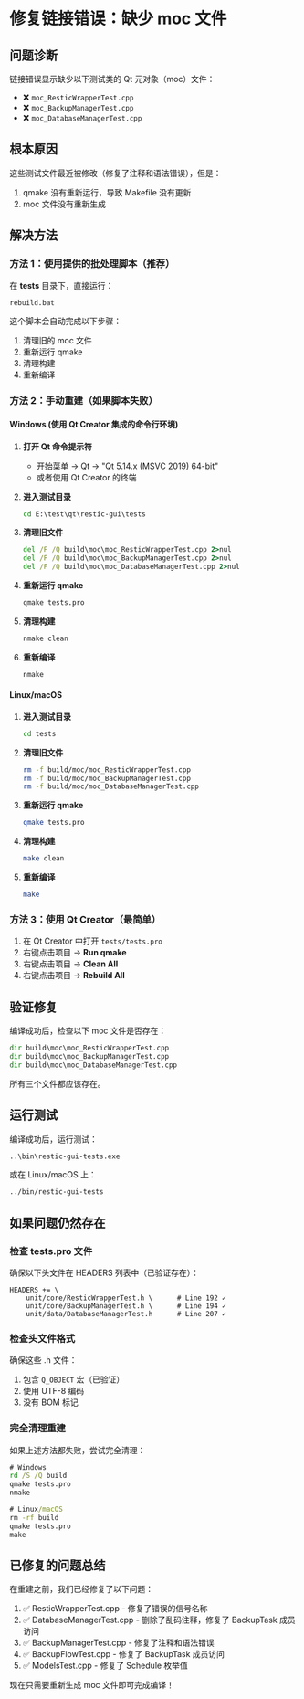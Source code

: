 # 修复链接错误：缺少 moc 文件

## 问题诊断

链接错误显示缺少以下测试类的 Qt 元对象（moc）文件：
- ❌ `moc_ResticWrapperTest.cpp`
- ❌ `moc_BackupManagerTest.cpp`
- ❌ `moc_DatabaseManagerTest.cpp`

## 根本原因

这些测试文件最近被修改（修复了注释和语法错误），但是：
1. qmake 没有重新运行，导致 Makefile 没有更新
2. moc 文件没有重新生成

## 解决方法

### 方法 1：使用提供的批处理脚本（推荐）

在 **tests** 目录下，直接运行：

```cmd
rebuild.bat
```

这个脚本会自动完成以下步骤：
1. 清理旧的 moc 文件
2. 重新运行 qmake
3. 清理构建
4. 重新编译

### 方法 2：手动重建（如果脚本失败）

#### Windows (使用 Qt Creator 集成的命令行环境)

1. **打开 Qt 命令提示符**
   - 开始菜单 → Qt → "Qt 5.14.x (MSVC 2019) 64-bit"
   - 或者使用 Qt Creator 的终端

2. **进入测试目录**
   ```cmd
   cd E:\test\qt\restic-gui\tests
   ```

3. **清理旧文件**
   ```cmd
   del /F /Q build\moc\moc_ResticWrapperTest.cpp 2>nul
   del /F /Q build\moc\moc_BackupManagerTest.cpp 2>nul
   del /F /Q build\moc\moc_DatabaseManagerTest.cpp 2>nul
   ```

4. **重新运行 qmake**
   ```cmd
   qmake tests.pro
   ```

5. **清理构建**
   ```cmd
   nmake clean
   ```

6. **重新编译**
   ```cmd
   nmake
   ```

#### Linux/macOS

1. **进入测试目录**
   ```bash
   cd tests
   ```

2. **清理旧文件**
   ```bash
   rm -f build/moc/moc_ResticWrapperTest.cpp
   rm -f build/moc/moc_BackupManagerTest.cpp
   rm -f build/moc/moc_DatabaseManagerTest.cpp
   ```

3. **重新运行 qmake**
   ```bash
   qmake tests.pro
   ```

4. **清理构建**
   ```bash
   make clean
   ```

5. **重新编译**
   ```bash
   make
   ```

### 方法 3：使用 Qt Creator（最简单）

1. 在 Qt Creator 中打开 `tests/tests.pro`
2. 右键点击项目 → **Run qmake**
3. 右键点击项目 → **Clean All**
4. 右键点击项目 → **Rebuild All**

## 验证修复

编译成功后，检查以下 moc 文件是否存在：

```cmd
dir build\moc\moc_ResticWrapperTest.cpp
dir build\moc\moc_BackupManagerTest.cpp
dir build\moc\moc_DatabaseManagerTest.cpp
```

所有三个文件都应该存在。

## 运行测试

编译成功后，运行测试：

```cmd
..\bin\restic-gui-tests.exe
```

或在 Linux/macOS 上：

```bash
../bin/restic-gui-tests
```

## 如果问题仍然存在

### 检查 tests.pro 文件

确保以下头文件在 HEADERS 列表中（已验证存在）：

```qmake
HEADERS += \
    unit/core/ResticWrapperTest.h \      # Line 192 ✓
    unit/core/BackupManagerTest.h \      # Line 194 ✓
    unit/data/DatabaseManagerTest.h      # Line 207 ✓
```

### 检查头文件格式

确保这些 .h 文件：
1. 包含 `Q_OBJECT` 宏（已验证）
2. 使用 UTF-8 编码
3. 没有 BOM 标记

### 完全清理重建

如果上述方法都失败，尝试完全清理：

```cmd
# Windows
rd /S /Q build
qmake tests.pro
nmake

# Linux/macOS
rm -rf build
qmake tests.pro
make
```

## 已修复的问题总结

在重建之前，我们已经修复了以下问题：

1. ✅ ResticWrapperTest.cpp - 修复了错误的信号名称
2. ✅ DatabaseManagerTest.cpp - 删除了乱码注释，修复了 BackupTask 成员访问
3. ✅ BackupManagerTest.cpp - 修复了注释和语法错误
4. ✅ BackupFlowTest.cpp - 修复了 BackupTask 成员访问
5. ✅ ModelsTest.cpp - 修复了 Schedule 枚举值

现在只需要重新生成 moc 文件即可完成编译！
